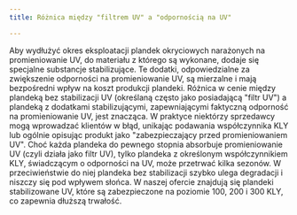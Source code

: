 ```yaml
---
title: Różnica między "filtrem UV" a "odpornością na UV"

---
```



Aby wydłużyć okres eksploatacji plandek okryciowych narażonych na promieniowanie UV, do materiału z którego są wykonane, dodaje się specjalne substancje stabilizujące. Te dodatki, odpowiedzialne za zwiększenie odporności na promieniowanie UV, są mierzalne i mają bezpośredni wpływ na koszt produkcji plandeki.
Różnica w cenie między plandeką bez stabilizacji UV (określaną często jako posiadającą "filtr UV") a plandeką z dodatkami stabilizującymi, zapewniającymi faktyczną odporność na promieniowanie UV, jest znacząca. W praktyce niektórzy sprzedawcy mogą wprowadzać klientów w błąd, unikając podawania współczynnika KLY lub ogólnie opisując produkt jako "zabezpieczający przed promieniowaniem UV". Choć każda plandeka do pewnego stopnia absorbuje promieniowanie UV (czyli działa jako filtr UV), tylko plandeka z określonym współczynnikiem KLY, świadczącym o odporności na UV, może przetrwać kilka sezonów. W przeciwieństwie do niej plandeka bez stabilizacji szybko ulega degradacji i niszczy się pod wpływem słońca.
W naszej ofercie znajdują się plandeki stabilizowane UV, które są zabezpieczone na poziomie 100, 200 i 300 KLY, co zapewnia dłuższą trwałość. 